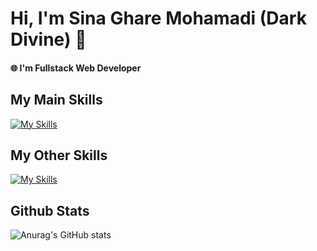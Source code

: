 # Hi, I'm Sina Ghare Mohamadi (Dark Divine) 👋

#### 🌐 I'm Fullstack Web Developer


## My Main Skills

[![My Skills](https://skillicons.dev/icons?i=js,ts,react,nextjs,nestjs,postgres,wordpress,php,lua,cs&perline=12)](https://hamtana.com)

## My Other Skills

[![My Skills](https://skillicons.dev/icons?i=tailwind,bootstrap,materialui,docker,git,github,postman,prisma,threejs,visualstudio,vscode,figma,dotnet,ps,prisma,cloudflare&perline=12)](https://hamtana.com)


## Github Stats

![Anurag's GitHub stats](https://github-readme-stats.vercel.app/api?username=Dark-Divine&show_icons=true&theme=github_dark)
